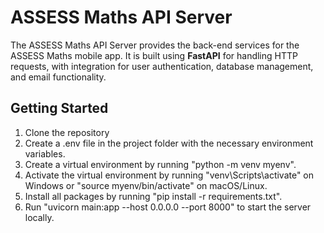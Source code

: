# ASSESS Maths API Server

The ASSESS Maths API Server provides the back-end services for the ASSESS Maths mobile app. It is built using **FastAPI** for handling HTTP requests, with integration for user authentication, database management, and email functionality.

## Getting Started
1. Clone the repository
2. Create a .env file in the project folder with the necessary environment variables.
3. Create a virtual environment by running "python -m venv myenv".
4. Activate the virtual environment by running "venv\Scripts\activate" on Windows or "source myenv/bin/activate" on macOS/Linux.
5. Install all packages by running "pip install -r requirements.txt".
6. Run "uvicorn main:app --host 0.0.0.0 --port 8000" to start the server locally.
